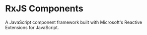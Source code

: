 RxJS Components
===

A JavaScript component framework built with Microsoft's Reactive Extensions for JavaScript.